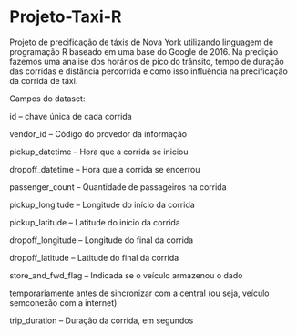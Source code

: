 # Projeto-Taxi-R
Projeto de precificação de táxis de Nova York  utilizando linguagem de programação R baseado em uma base do Google de 2016.
Na predição fazemos uma analise dos horários de pico do trânsito, tempo de duração das corridas e distância percorrida e como isso influência na precificação da corrida de táxi.

Campos do dataset:

id – chave única de cada corrida

vendor_id – Código do provedor da informação

pickup_datetime – Hora que a corrida se iniciou

dropoff_datetime – Hora que a corrida se encerrou

passenger_count – Quantidade de passageiros na corrida

pickup_longitude – Longitude do início da corrida

pickup_latitude – Latitude do início da corrida

dropoff_longitude – Longitude do final da corrida

dropoff_latitude – Latitude do final da corrida

store_and_fwd_flag – Indicada se o veículo armazenou o dado

temporariamente antes de sincronizar com a central (ou seja, veículo semconexão com a internet)

trip_duration – Duração da corrida, em segundos
